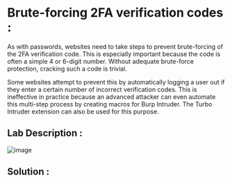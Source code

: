 # Brute-forcing 2FA verification codes :

As with passwords, websites need to take steps to prevent brute-forcing of the 2FA verification code. This is especially important because the code is often a simple 4 or 6-digit number. Without adequate brute-force protection, cracking such a code is trivial.

Some websites attempt to prevent this by automatically logging a user out if they enter a certain number of incorrect verification codes. This is ineffective in practice because an advanced attacker can even automate this multi-step process by creating macros for Burp Intruder. The Turbo Intruder extension can also be used for this purpose.

## Lab Description :

![image](https://user-images.githubusercontent.com/67383098/226912579-65ca8c90-ae63-4f00-9f23-0be333516c2c.png)


## Solution :

